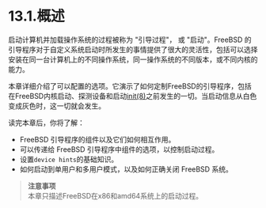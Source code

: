 # 13.1.概述

启动计算机并加载操作系统的过程被称为 "引导过程"， 或 "启动"。FreeBSD 的引导程序对于自定义系统启动时所发生的事情提供了很大的灵活性，包括可以选择安装在同一台计算机上的不同操作系统，同一操作系统的不同版本，或不同内核的能力。

本章详细介绍了可以配置的选项。它演示了如何定制FreeBSD的引导程序，包括在FreeBSD内核启动、探测设备和启动[init(8)](https://www.freebsd.org/cgi/man.cgi?query=init&sektion=8&format=html)之前发生的一切。当启动信息从白色变成灰色时，这一切就会发生。

读完本章后，你将了解：

- FreeBSD 引导程序的组件以及它们如何相互作用。
- 可以传递给 FreeBSD 引导程序中组件的选项，以控制启动过程。
- 设置`device hints`的基础知识。
- 如何启动到单用户和多用户模式，以及如何正确关闭 FreeBSD 系统。

> **注意事项**  
> 本章只描述FreeBSD在x86和amd64系统上的启动过程。
